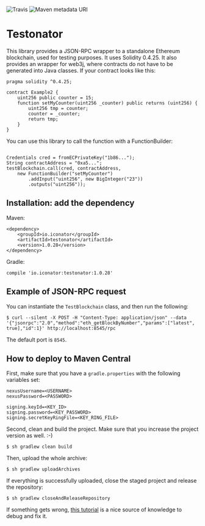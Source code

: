 ![Travis](https://img.shields.io/travis/ICOnator/Testonator.svg) ![Maven metadata URI](https://img.shields.io/maven-metadata/v/http/central.maven.org/maven2/io/iconator/testonator/maven-metadata.xml.svg)

# Testonator

This library provides a JSON-RPC wrapper to a standalone Ethereum blockchain, used for testing purposes. It uses Solidity 0.4.25. It also provides an wrapper for web3j, where contracts do not have to be generated into Java classes. If your contract looks like this:

```
pragma solidity ^0.4.25;
               
contract Example2 {
    uint256 public counter = 15;
    function setMyCounter(uint256 _counter) public returns (uint256) {
        uint256 tmp = counter;
        counter = _counter;
        return tmp;
    }
}
```

You can use this library to call the function with a FunctionBuilder:

```

Credentials cred = fromECPrivateKey("1b86...");
String contractAddress = "0xa5...";
testBlockchain.call(cred, contractAddress, 
    new FunctionBuilder("setMyCounter")
        .addInput("uint256", new BigInteger("23"))
        .outputs("uint256"));
```


## Installation: add the dependency

Maven:

```
<dependency>
    <groupId>io.iconator</groupId>
    <artifactId>testonator</artifactId>
    <version>1.0.28</version>
</dependency>
```

Gradle:

```
compile 'io.iconator:testonator:1.0.28'
```

## Example of JSON-RPC request

You can instantiate the `TestBlockchain` class, and then run the following:

```
$ curl --silent -X POST -H "Content-Type: application/json" --data '{"jsonrpc":"2.0","method":"eth_getBlockByNumber","params":["latest", true],"id":1}' http://localhost:8545/rpc
```

The default port is `8545`.

## How to deploy to Maven Central

First, make sure that you have a `gradle.properties` with the following variables set:

```
nexusUsername=<USERNAME>
nexusPassword=<PASSWORD>

signing.keyId=<KEY_ID>
signing.password=<KEY_PASSWORD>
signing.secretKeyRingFile=<KEY_RING_FILE>
```

Second, clean and build the project. Make sure that you increase the project version as well. :-)

```
$ sh gradlew clean build
```

Then, upload the whole archive:

```
$ sh gradlew uploadArchives
```

If everything is successfully uploaded, close the staged project and release the repository:

```
$ sh gradlew closeAndReleaseRepository
```

If something gets wrong, [this tutorial](http://www.albertgao.xyz/2018/01/18/how-to-publish-artifact-to-maven-central-via-gradle/)
is a nice source of knowledge to debug and fix it.
